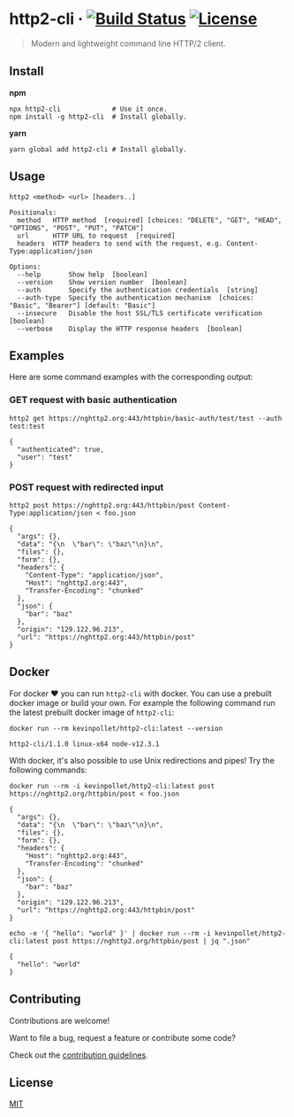 # http2-cli &middot; [![Build Status](https://dev.azure.com/kevinpollet/http2-cli/_apis/build/status/kevinpollet.http2-cli?branchName=master)](https://dev.azure.com/kevinpollet/http2-cli/_build/latest?definitionId=2&branchName=master) [![License](https://img.shields.io/badge/license-MIT-blue.svg)](./LICENSE.md)

> Modern and lightweight command line HTTP/2 client.

## Install

**npm**

```shell
npx http2-cli             # Use it once.
npm install -g http2-cli  # Install globally.
```

**yarn**

```shell
yarn global add http2-cli # Install globally.
```

## Usage

```shell
http2 <method> <url> [headers..]

Positionals:
  method   HTTP method  [required] [choices: "DELETE", "GET", "HEAD", "OPTIONS", "POST", "PUT", "PATCH"]
  url      HTTP URL to request  [required]
  headers  HTTP headers to send with the request, e.g. Content-Type:application/json

Options:
  --help       Show help  [boolean]
  --version    Show version number  [boolean]
  --auth       Specify the authentication credentials  [string]
  --auth-type  Specify the authentication mechanism  [choices: "Basic", "Bearer"] [default: "Basic"]
  --insecure   Disable the host SSL/TLS certificate verification  [boolean]
  --verbose    Display the HTTP response headers  [boolean]
```

## Examples

Here are some command examples with the corresponding output:

### GET request with basic authentication

```shell
http2 get https://nghttp2.org:443/httpbin/basic-auth/test/test --auth test:test

{
  "authenticated": true,
  "user": "test"
}
```

### POST request with redirected input

```shell
http2 post https://nghttp2.org:443/httpbin/post Content-Type:application/json < foo.json

{
  "args": {},
  "data": "{\n  \"bar\": \"baz\"\n}\n",
  "files": {},
  "form": {},
  "headers": {
    "Content-Type": "application/json",
    "Host": "nghttp2.org:443",
    "Transfer-Encoding": "chunked"
  },
  "json": {
    "bar": "baz"
  },
  "origin": "129.122.96.213",
  "url": "https://nghttp2.org:443/httpbin/post"
}
```

## ️️Docker

For docker ❤️ you can run `http2-cli` with docker. You can use a prebuilt docker image or build your own. For example the following command run the latest prebuilt docker image of `http2-cli`:

```shell
docker run --rm kevinpollet/http2-cli:latest --version

http2-cli/1.1.0 linux-x64 node-v12.3.1
```

With docker, it's also possible to use Unix redirections and pipes! Try the following commands:

```shell
docker run --rm -i kevinpollet/http2-cli:latest post https://nghttp2.org/httpbin/post < foo.json

{
  "args": {},
  "data": "{\n  \"bar\": \"baz\"\n}\n",
  "files": {},
  "form": {},
  "headers": {
    "Host": "nghttp2.org:443",
    "Transfer-Encoding": "chunked"
  },
  "json": {
    "bar": "baz"
  },
  "origin": "129.122.96.213",
  "url": "https://nghttp2.org:443/httpbin/post"
}

echo -e '{ "hello": "world" }' | docker run --rm -i kevinpollet/http2-cli:latest post https://nghttp2.org/httpbin/post | jq ".json"

{
  "hello": "world"
}
```

## Contributing

Contributions are welcome!

Want to file a bug, request a feature or contribute some code?

Check out the [contribution guidelines](./CONTRIBUTING.md).

## License

[MIT](./LICENSE.md)
